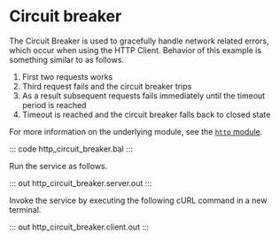 # Circuit breaker

The Circuit Breaker is used to gracefully handle network related errors, which occur when using the HTTP Client. Behavior of this example is something similar to as follows.

1. First two requests works
2. Third request fails and the circuit breaker trips
3. As a result subsequent requests fails immediately until the timeout period is reached
4. Timeout is reached and the circuit breaker falls back to closed state

For more information on the underlying module, see the [`http` module](https://lib.ballerina.io/ballerina/http/latest/).

::: code http_circuit_breaker.bal :::

Run the service as follows.

::: out http_circuit_breaker.server.out :::

Invoke the service by executing the following cURL command in a new terminal.

::: out http_circuit_breaker.client.out :::
